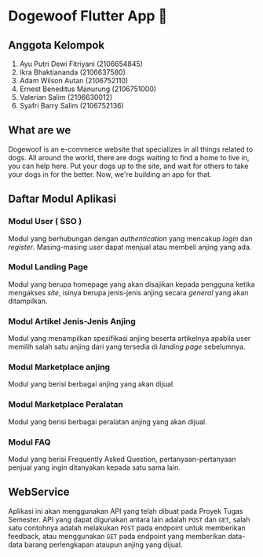 # Dogewoof Flutter App :dog:

## Anggota Kelompok
1. Ayu Putri Dewi Fitriyani (2106654845)
2. Ikra Bhaktiananda (2106637580)
3. Adam Wilson Autan (2106752110)
4. Ernest Beneditus Manurung (2106751000)
5. Valerian Salim (2106630012)
6. Syafri Barry Salim (2106752136)

## What are we

Dogewoof is an e-commerce website that specializes in all things related to dogs. All around the world, there are dogs waiting to find a home to live in, you can help here. Put your dogs up to the site, and wait for others to take your dogs in for the better. Now, we're building an app for that.

## Daftar Modul Aplikasi

### Modul User ( SSO )
Modul yang berhubungan dengan *authentication* yang mencakup *login* dan *register*. Masing-masing *user* dapat menjual atau membeli anjing yang ada.

### Modul Landing Page 
Modul yang berupa homepage yang akan disajikan kepada pengguna ketika mengakses *site*, isinya berupa jenis-jenis anjing secara *general* yang akan ditampilkan.

### Modul Artikel Jenis-Jenis Anjing
Modul yang menampilkan spesifikasi anjing beserta artikelnya apabila user memilih salah satu anjing dari yang tersedia di *landing page* sebelumnya.

### Modul Marketplace anjing
Modul yang berisi berbagai anjing yang akan dijual.

### Modul Marketplace Peralatan
Modul yang berisi berbagai peralatan anjing yang akan dijual.

### Modul FAQ
Modul yang berisi Frequently Asked Question, pertanyaan-pertanyaan penjual yang ingin ditanyakan kepada satu sama lain.

## WebService
Aplikasi ini akan menggunakan API yang telah dibuat pada Proyek Tugas Semester. API yang dapat digunakan antara lain adalah `POST` dan `GET`, salah satu contohnya adalah melakukan `POST` pada endpoint untuk memberikan feedback, atau menggunakan `GET` pada endpoint yang memberikan data-data barang perlengkapan ataupun anjing yang dijual.
